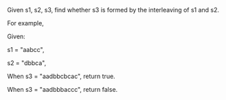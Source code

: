 Given s1, s2, s3, find whether s3 is formed by the interleaving of s1 and s2.

For example,

Given:

s1 = "aabcc",

s2 = "dbbca",

When s3 = "aadbbcbcac", return true.

When s3 = "aadbbbaccc", return false.

